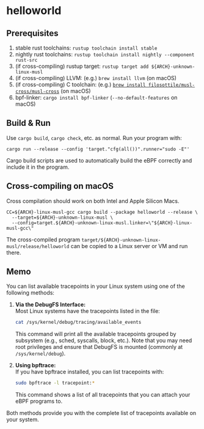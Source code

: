 # helloworld

## Prerequisites

1. stable rust toolchains: `rustup toolchain install stable`
1. nightly rust toolchains: `rustup toolchain install nightly --component rust-src`
1. (if cross-compiling) rustup target: `rustup target add ${ARCH}-unknown-linux-musl`
1. (if cross-compiling) LLVM: (e.g.) `brew install llvm` (on macOS)
1. (if cross-compiling) C toolchain: (e.g.) [`brew install filosottile/musl-cross/musl-cross`](https://github.com/FiloSottile/homebrew-musl-cross) (on macOS)
1. bpf-linker: `cargo install bpf-linker` (`--no-default-features` on macOS)

## Build & Run

Use `cargo build`, `cargo check`, etc. as normal. Run your program with:

```shell
cargo run --release --config 'target."cfg(all())".runner="sudo -E"'
```

Cargo build scripts are used to automatically build the eBPF correctly and include it in the
program.

## Cross-compiling on macOS

Cross compilation should work on both Intel and Apple Silicon Macs.

```shell
CC=${ARCH}-linux-musl-gcc cargo build --package helloworld --release \
  --target=${ARCH}-unknown-linux-musl \
  --config=target.${ARCH}-unknown-linux-musl.linker=\"${ARCH}-linux-musl-gcc\"
```
The cross-compiled program `target/${ARCH}-unknown-linux-musl/release/helloworld` can be
copied to a Linux server or VM and run there.


## Memo

You can list available tracepoints in your Linux system using one of the following methods:

1. **Via the DebugFS Interface:**  
   Most Linux systems have the tracepoints listed in the file:  
   ```bash
   cat /sys/kernel/debug/tracing/available_events
   ```  
   This command will print all the available tracepoints grouped by subsystem (e.g., sched, syscalls, block, etc.). Note that you may need root privileges and ensure that DebugFS is mounted (commonly at `/sys/kernel/debug`).

2. **Using bpftrace:**  
   If you have bpftrace installed, you can list tracepoints with:  
   ```bash
   sudo bpftrace -l tracepoint:*
   ```  
   This command shows a list of all tracepoints that you can attach your eBPF programs to.

Both methods provide you with the complete list of tracepoints available on your system.